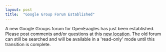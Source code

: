 ```yaml
---
layout: post
title:  "Google Group Forum Established"
---
```

A new Google Groups forum for OpenEaagles has just been established. Please post comments and/or questions at this [new location](https://groups.google.com/forum/#!forum/mixr). The old forum can still be searched and will be available in a 'read-only' mode until this transition is complete.
